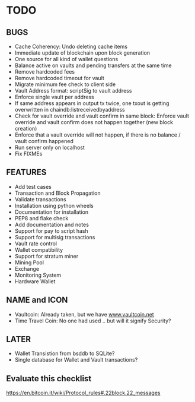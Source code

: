 TODO
====

BUGS
----
* Cache Coherency: Undo deleting cache items
* Immediate update of blockchain upon block generation
* One source for all kind of wallet questions
* Balance active on vaults and pending transfers at the same time
* Remove hardcoded fees
* Remove hardcoded timeout for vault
* Migrate minimum fee check to client side
* Vault Address format: scriptSig to vault address
* Enforce single vault per address
* If same address appears in output tx twice, one txout is getting
  overwritten in chaindb:listreceivedbyaddress
* Check for vault override and vault confirm in same block: Enforce vault override and vault confirm does not happen together (new block creation)
* Enforce that a vault override will not happen, if there is no balance / vault confirm happened
* Run server only on localhost
* Fix FIXMEs

FEATURES
--------
* Add test cases
* Transaction and Block Propagation
* Validate transactions
* Installation using python wheels
* Documentation for installation
* PEP8 and flake check
* Add documentation and notes
* Support for pay to script hash
* Support for multisig transactions
* Vault rate control
* Wallet compatibility
* Support for stratum miner
* Mining Pool
* Exchange
* Monitoring System
* Hardware Wallet

NAME and ICON
-------------
* Vaultcoin: Already taken, but we have www.vaultcoin.net
* Time Travel Coin: No one had used .. but will it signify Security?

LATER
-----
* Wallet Transistion from bsddb to SQLite?
* Single database for Wallet and Vault transactions?

Evaluate this checklist
-----------------------
https://en.bitcoin.it/wiki/Protocol_rules#.22block.22_messages
